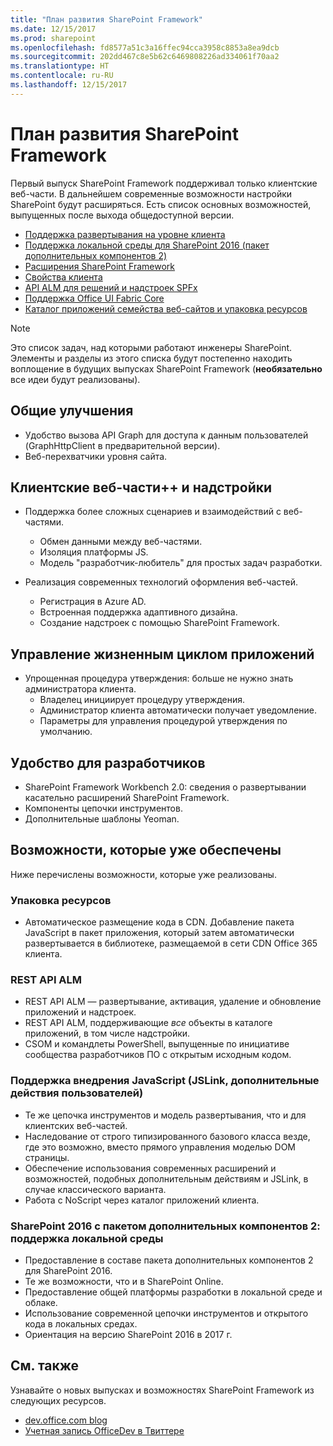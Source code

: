```yaml
---
title: "План развития SharePoint Framework"
ms.date: 12/15/2017
ms.prod: sharepoint
ms.openlocfilehash: fd8577a51c3a16ffec94cca3958c8853a8ea9dcb
ms.sourcegitcommit: 202dd467c8e5b62c6469808226ad334061f70aa2
ms.translationtype: HT
ms.contentlocale: ru-RU
ms.lasthandoff: 12/15/2017
---
```

# <a name="sharepoint-framework-roadmap"></a>План развития SharePoint Framework

Первый выпуск SharePoint Framework поддерживал только клиентские веб-части. В дальнейшем современные возможности настройки SharePoint будут расширяться. Есть список основных возможностей, выпущенных после выхода общедоступной версии.

- [Поддержка развертывания на уровне клиента](./tenant-scoped-deployment.md)
- [Поддержка локальной среды для SharePoint 2016 (пакет дополнительных компонентов 2)](./sharepoint-2016-support.md)
- [Расширения SharePoint Framework](./extensions/overview-extensions.md)
- [Свойства клиента](./tenant-properties.md)
- [API ALM для решений и надстроек SPFx](../apis/alm-api-for-spfx-add-ins.md)
- [Поддержка Office UI Fabric Core](https://dev.office.com/blogs/improved-support-for-office-ui-fabric-core)
- [Каталог приложений семейства веб-сайтов и упаковка ресурсов](../general-development/site-collection-app-catalog.md)


> [!NOTE]
> Это список задач, над которыми работают инженеры SharePoint. Элементы и разделы из этого списка будут постепенно находить воплощение в будущих выпусках SharePoint Framework (**необязательно** все идеи будут реализованы).

## <a name="general-improvements"></a>Общие улучшения

- Удобство вызова API Graph для доступа к данным пользователей (GraphHttpClient в предварительной версии).
- Веб-перехватчики уровня сайта.

## <a name="client-side-web-parts-and-add-ins"></a>Клиентские веб-части++ и надстройки

- Поддержка более сложных сценариев и взаимодействий с веб-частями.
    - Обмен данными между веб-частями.
    - Изоляция платформы JS.
    - Модель "разработчик-любитель" для простых задач разработки.

- Реализация современных технологий оформления веб-частей. 
    - Регистрация в Azure AD.
    - Встроенная поддержка адаптивного дизайна.
    - Создание надстроек с помощью SharePoint Framework.


## <a name="application-lifecycle-management"></a>Управление жизненным циклом приложений

- Упрощенная процедура утверждения: больше не нужно знать администратора клиента.
    - Владелец инициирует процедуру утверждения.
    - Администратор клиента автоматически получает уведомление. 
    - Параметры для управления процедурой утверждения по умолчанию.


## <a name="developer-experience"></a>Удобство для разработчиков
- SharePoint Framework Workbench 2.0: сведения о развертывании касательно расширений SharePoint Framework.
- Компоненты цепочки инструментов.
- Дополнительные шаблоны Yeoman.

## <a name="already-shipped-capabilities"></a>Возможности, которые уже обеспечены

Ниже перечислены возможности, которые уже реализованы.

### <a name="asset-packaging"></a>Упаковка ресурсов

- Автоматическое размещение кода в CDN. Добавление пакета JavaScript в пакет приложения, который затем автоматически развертывается в библиотеке, размещаемой в сети CDN Office 365 клиента.

### <a name="alm-rest-apis"></a>REST API ALM

- REST API ALM — развертывание, активация, удаление и обновление приложений и надстроек.
- REST API ALM, поддерживающие *все* объекты в каталоге приложений, в том числе надстройки.
- CSOM и командлеты PowerShell, выпущенные по инициативе сообщества разработчиков ПО с открытым исходным кодом.

### <a name="javascript-embedding-support-jslink-user-custom-actions"></a>Поддержка внедрения JavaScript (JSLink, дополнительные действия пользователей) 

- Те же цепочка инструментов и модель развертывания, что и для клиентских веб-частей.
- Наследование от строго типизированного базового класса везде, где это возможно, вместо прямого управления моделью DOM страницы.
- Обеспечение использования современных расширений и возможностей, подобных дополнительным действиям и JSLink, в случае классического варианта.
- Работа с NoScript через каталог приложений клиента.

### <a name="on-premises-support---sharepoint-2016-feature-pack-2"></a>SharePoint 2016 с пакетом дополнительных компонентов 2: поддержка локальной среды

- Предоставление в составе пакета дополнительных компонентов 2 для SharePoint 2016.
- Те же возможности, что и в SharePoint Online.
- Предоставление общей платформы разработки в локальной среде и облаке.
- Использование современной цепочки инструментов и открытого кода в локальных средах.
- Ориентация на версию SharePoint 2016 в 2017 г.


## <a name="see-also"></a>См. также
Узнавайте о новых выпусках и возможностях SharePoint Framework из следующих ресурсов.

* [dev.office.com blog](https://dev.office.com/blogs)
* [Учетная запись OfficeDev в Твиттере](https://twitter.com/officedev)
